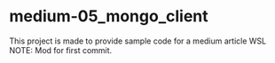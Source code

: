 # medium-05_mongo_client
This project is made to provide sample code for a medium article
WSL NOTE: Mod for first commit.